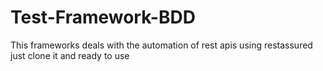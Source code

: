 # Test-Framework-BDD

This frameworks deals with the automation of rest apis using restassured 
just clone it and ready to use
